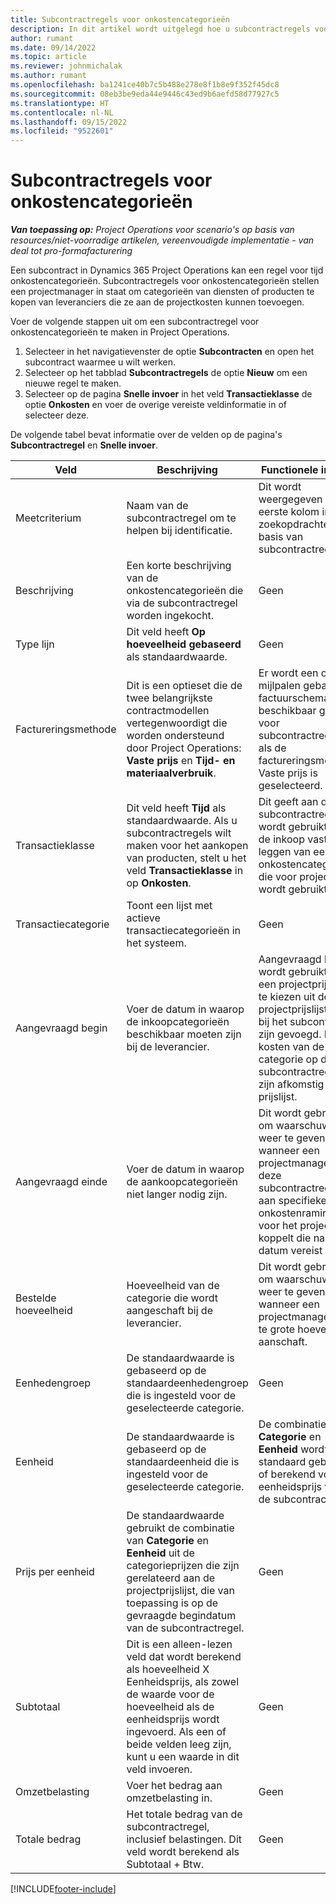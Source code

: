 ```yaml
---
title: Subcontractregels voor onkostencategorieën
description: In dit artikel wordt uitgelegd hoe u subcontractregels voor onkosten registreert en de velden gebruikt om de aankoop van tijd bij leveranciers vast te leggen.
author: rumant
ms.date: 09/14/2022
ms.topic: article
ms.reviewer: johnmichalak
ms.author: rumant
ms.openlocfilehash: ba1241ce40b7c5b488e278e8f1b8e9f352f45dc8
ms.sourcegitcommit: 08eb3be9eda44e9446c43ed9b6aefd58d77927c5
ms.translationtype: HT
ms.contentlocale: nl-NL
ms.lasthandoff: 09/15/2022
ms.locfileid: "9522601"
---
```

#  <a name="subcontract-lines-for-expense-categories"></a>Subcontractregels voor onkostencategorieën

_**Van toepassing op:** Project Operations voor scenario's op basis van resources/niet-voorradige artikelen, vereenvoudigde implementatie - van deal tot pro-formafacturering_

Een subcontract in Dynamics 365 Project Operations kan een regel voor tijd onkostencategorieën. Subcontractregels voor onkostencategorieën stellen een projectmanager in staat om categorieën van diensten of producten te kopen van leveranciers die ze aan de projectkosten kunnen toevoegen.

Voer de volgende stappen uit om een subcontractregel voor onkostencategorieën te maken in Project Operations.

1. Selecteer in het navigatievenster de optie **Subcontracten** en open het subcontract waarmee u wilt werken.
2. Selecteer op het tabblad **Subcontractregels** de optie **Nieuw** om een nieuwe regel te maken.
3. Selecteer op de pagina **Snelle invoer** in het veld **Transactieklasse** de optie **Onkosten** en voer de overige vereiste veldinformatie in of selecteer deze.

De volgende tabel bevat informatie over de velden op de pagina's **Subcontractregel** en **Snelle invoer**.

| **Veld** | **Beschrijving** | **Functionele impact** |
| --- | --- | --- |
| Meetcriterium | Naam van de subcontractregel om te helpen bij identificatie. | Dit wordt weergegeven als de eerste kolom in alle zoekopdrachten op basis van subcontractregels. |
| Beschrijving | Een korte beschrijving van de onkostencategorieën die via de subcontractregel worden ingekocht. | Geen |
|Type lijn | Dit veld heeft **Op hoeveelheid gebaseerd** als standaardwaarde. |Geen |
| Factureringsmethode | Dit is een optieset die de twee belangrijkste contractmodellen vertegenwoordigt die worden ondersteund door Project Operations: **Vaste prijs** en **Tijd- en materiaalverbruik**. | Er wordt een op mijlpalen gebaseerd factuurschema beschikbaar gesteld voor subcontractregels als de factureringsmethode Vaste prijs is geselecteerd. |
| Transactieklasse | Dit veld heeft **Tijd** als standaardwaarde. Als u subcontractregels wilt maken voor het aankopen van producten, stelt u het veld **Transactieklasse** in op **Onkosten**.  | Dit geeft aan dat de subcontractregel wordt gebruikt om de inkoop vast te leggen van een onkostencategorie die voor projecten wordt gebruikt. |
| Transactiecategorie | Toont een lijst met actieve transactiecategorieën in het systeem. |Geen |
| Aangevraagd begin | Voer de datum in waarop de inkoopcategorieën beschikbaar moeten zijn bij de leverancier. | Aangevraagd begin wordt gebruikt om een projectprijslijst te kiezen uit de projectprijslijsten die bij het subcontract zijn gevoegd. De kosten van de categorie op de subcontractregel zijn afkomstig uit die prijslijst. |
| Aangevraagd einde | Voer de datum in waarop de aankoopcategorieën niet langer nodig zijn. | Dit wordt gebruikt om waarschuwingen weer te geven wanneer een projectmanager deze subcontractregel aan specifieke onkostenramingen voor het project koppelt die na deze datum vereist zijn. |
| Bestelde hoeveelheid | Hoeveelheid van de categorie die wordt aangeschaft bij de leverancier. | Dit wordt gebruikt om waarschuwingen weer te geven wanneer een projectmanager een te grote hoeveelheid aanschaft.|
| Eenhedengroep | De standaardwaarde is gebaseerd op de standaardeenhedengroep die is ingesteld voor de geselecteerde categorie. |Geen |
| Eenheid | De standaardwaarde is gebaseerd op de standaardeenheid die is ingesteld voor de geselecteerde categorie.  | De combinatie van **Categorie** en **Eenheid** wordt standaard gebruikt of berekend voor de eenheidsprijs voor de subcontractregel.  |
| Prijs per eenheid | De standaardwaarde gebruikt de combinatie van **Categorie** en **Eenheid** uit de categorieprijzen die zijn gerelateerd aan de projectprijslijst, die van toepassing is op de gevraagde begindatum van de subcontractregel. |Geen |
| Subtotaal | Dit is een alleen-lezen veld dat wordt berekend als hoeveelheid X Eenheidsprijs, als zowel de waarde voor de hoeveelheid als de eenheidsprijs wordt ingevoerd. Als een of beide velden leeg zijn, kunt u een waarde in dit veld invoeren. |Geen |
| Omzetbelasting | Voer het bedrag aan omzetbelasting in. |Geen |
| Totale bedrag | Het totale bedrag van de subcontractregel, inclusief belastingen. Dit veld wordt berekend als Subtotaal + Btw. |Geen |


[!INCLUDE[footer-include](../../includes/footer-banner.md)]

